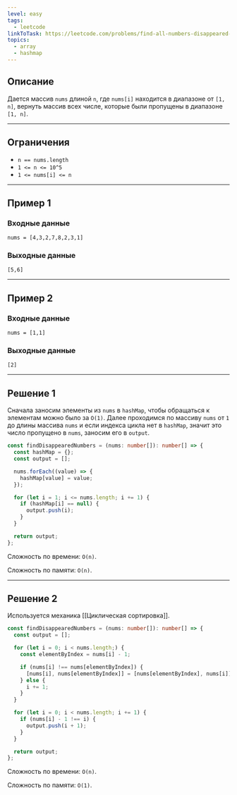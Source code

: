 ```yaml
---
level: easy
tags:
  - leetcode
linkToTask: https://leetcode.com/problems/find-all-numbers-disappeared-in-an-array/description/
topics:
  - array
  - hashmap
---
```

## Описание

Дается массив `nums` длиной `n`, где `nums[i]` находится в диапазоне от `[1, n]`, вернуть массив всех числе, которые были пропущены в диапазоне `[1, n]`.

---
## Ограничения

- `n == nums.length`
- `1 <= n <= 10^5`
- `1 <= nums[i] <= n`

---
## Пример 1

### Входные данные

```
nums = [4,3,2,7,8,2,3,1]
```
### Выходные данные

```
[5,6]
```

---
## Пример 2

### Входные данные

```
nums = [1,1]
```
### Выходные данные

```
[2]
```

---
## Решение 1

Сначала заносим элементы из `nums` в `hashMap`, чтобы обращаться к элементам можно было за `O(1)`. Далее проходимся по массиву `nums` от `1` до длины массива `nums` и если индекса цикла нет в `hashMap`, значит это число пропущено в `nums`, заносим его в `output`.

```typescript
const findDisappearedNumbers = (nums: number[]): number[] => {
  const hashMap = {};
  const output = [];

  nums.forEach((value) => {
    hashMap[value] = value;
  });

  for (let i = 1; i <= nums.length; i += 1) {
    if (hashMap[i] == null) {
      output.push(i);
    }
  }

  return output;
};
```

Сложность по времени: `O(n)`.

Сложность по памяти: `O(n)`.

---
## Решение 2

Используется механика [[Циклическая сортировка]].

```typescript
const findDisappearedNumbers = (nums: number[]): number[] => {
  const output = [];

  for (let i = 0; i < nums.length;) {
    const elementByIndex = nums[i] - 1;

    if (nums[i] !== nums[elementByIndex]) {
      [nums[i], nums[elementByIndex]] = [nums[elementByIndex], nums[i]];
    } else {
      i += 1;
    }
  }

  for (let i = 0; i < nums.length; i += 1) {
    if (nums[i] - 1 !== i) {
      output.push(i + 1);
    }
  }

  return output;
};
```

Сложность по времени: `O(n)`.

Сложность по памяти: `O(1)`.